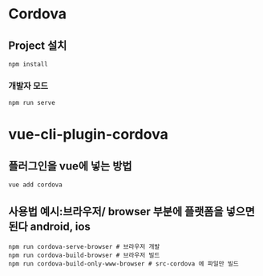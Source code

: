 # Cordova

## Project 설치
```
npm install
```

### 개발자 모드
```
npm run serve
```

# vue-cli-plugin-cordova

## 플러그인을 vue에 넣는 방법
```
vue add cordova
```

## 사용법 예시:브라우저/ browser 부분에 플랫폼을 넣으면된다 android, ios
```
npm run cordova-serve-browser # 브라우저 개발
npm run cordova-build-browser # 브라우저 빌드
npm run cordova-build-only-www-browser # src-cordova 에 파일만 빌드
```